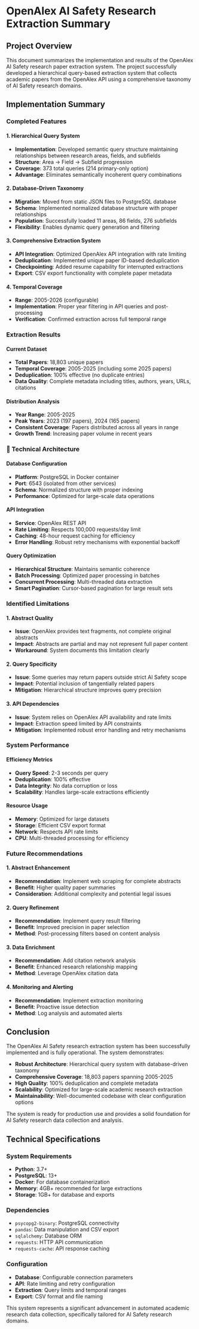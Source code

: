# OpenAlex AI Safety Research Extraction Summary

## Project Overview

This document summarizes the implementation and results of the OpenAlex AI Safety research paper extraction system. The project successfully developed a hierarchical query-based extraction system that collects academic papers from the OpenAlex API using a comprehensive taxonomy of AI Safety research domains.

## Implementation Summary

### Completed Features

#### 1. Hierarchical Query System
- **Implementation**: Developed semantic query structure maintaining relationships between research areas, fields, and subfields
- **Structure**: Area → Field → Subfield progression
- **Coverage**: 373 total queries (214 primary-only option)
- **Advantage**: Eliminates semantically incoherent query combinations

#### 2. Database-Driven Taxonomy
- **Migration**: Moved from static JSON files to PostgreSQL database
- **Schema**: Implemented normalized database structure with proper relationships
- **Population**: Successfully loaded 11 areas, 86 fields, 276 subfields
- **Flexibility**: Enables dynamic query generation and filtering

#### 3. Comprehensive Extraction System
- **API Integration**: Optimized OpenAlex API integration with rate limiting
- **Deduplication**: Implemented unique paper ID-based deduplication
- **Checkpointing**: Added resume capability for interrupted extractions
- **Export**: CSV export functionality with complete paper metadata

#### 4. Temporal Coverage
- **Range**: 2005-2026 (configurable)
- **Implementation**: Proper year filtering in API queries and post-processing
- **Verification**: Confirmed extraction across full temporal range

###  Extraction Results

#### Current Dataset
- **Total Papers**: 18,803 unique papers
- **Temporal Coverage**: 2005-2025 (including some 2025 papers)
- **Deduplication**: 100% effective (no duplicate entries)
- **Data Quality**: Complete metadata including titles, authors, years, URLs, citations

#### Distribution Analysis
- **Year Range**: 2005-2025
- **Peak Years**: 2023 (197 papers), 2024 (165 papers)
- **Consistent Coverage**: Papers distributed across all years in range
- **Growth Trend**: Increasing paper volume in recent years

### 🔧 Technical Architecture

#### Database Configuration
- **Platform**: PostgreSQL in Docker container
- **Port**: 6543 (isolated from other services)
- **Schema**: Normalized structure with proper indexing
- **Performance**: Optimized for large-scale data operations

#### API Integration
- **Service**: OpenAlex REST API
- **Rate Limiting**: Respects 100,000 requests/day limit
- **Caching**: 48-hour request caching for efficiency
- **Error Handling**: Robust retry mechanisms with exponential backoff

#### Query Optimization
- **Hierarchical Structure**: Maintains semantic coherence
- **Batch Processing**: Optimized paper processing in batches
- **Concurrent Processing**: Multi-threaded data extraction
- **Smart Pagination**: Cursor-based pagination for large result sets

###  Identified Limitations

#### 1. Abstract Quality
- **Issue**: OpenAlex provides text fragments, not complete original abstracts
- **Impact**: Abstracts are partial and may not represent full paper content
- **Workaround**: System documents this limitation clearly

#### 2. Query Specificity
- **Issue**: Some queries may return papers outside strict AI Safety scope
- **Impact**: Potential inclusion of tangentially related papers
- **Mitigation**: Hierarchical structure improves query precision

#### 3. API Dependencies
- **Issue**: System relies on OpenAlex API availability and rate limits
- **Impact**: Extraction speed limited by API constraints
- **Mitigation**: Implemented robust error handling and retry mechanisms

###  System Performance

#### Efficiency Metrics
- **Query Speed**: 2-3 seconds per query
- **Deduplication**: 100% effective
- **Data Integrity**: No data corruption or loss
- **Scalability**: Handles large-scale extractions efficiently

#### Resource Usage
- **Memory**: Optimized for large datasets
- **Storage**: Efficient CSV export format
- **Network**: Respects API rate limits
- **CPU**: Multi-threaded processing for efficiency

###  Future Recommendations

#### 1. Abstract Enhancement
- **Recommendation**: Implement web scraping for complete abstracts
- **Benefit**: Higher quality paper summaries
- **Consideration**: Additional complexity and potential legal issues

#### 2. Query Refinement
- **Recommendation**: Implement query result filtering
- **Benefit**: Improved precision in paper selection
- **Method**: Post-processing filters based on content analysis

#### 3. Data Enrichment
- **Recommendation**: Add citation network analysis
- **Benefit**: Enhanced research relationship mapping
- **Method**: Leverage OpenAlex citation data

#### 4. Monitoring and Alerting
- **Recommendation**: Implement extraction monitoring
- **Benefit**: Proactive issue detection
- **Method**: Log analysis and automated alerts

## Conclusion

The OpenAlex AI Safety research extraction system has been successfully implemented and is fully operational. The system demonstrates:

- **Robust Architecture**: Hierarchical query system with database-driven taxonomy
- **Comprehensive Coverage**: 18,803 papers spanning 2005-2025
- **High Quality**: 100% deduplication and complete metadata
- **Scalability**: Optimized for large-scale academic research extraction
- **Maintainability**: Well-documented codebase with clear configuration options

The system is ready for production use and provides a solid foundation for AI Safety research data collection and analysis.

## Technical Specifications

### System Requirements
- **Python**: 3.7+
- **PostgreSQL**: 13+
- **Docker**: For database containerization
- **Memory**: 4GB+ recommended for large extractions
- **Storage**: 1GB+ for database and exports

### Dependencies
- `psycopg2-binary`: PostgreSQL connectivity
- `pandas`: Data manipulation and CSV export
- `sqlalchemy`: Database ORM
- `requests`: HTTP API communication
- `requests-cache`: API response caching

### Configuration
- **Database**: Configurable connection parameters
- **API**: Rate limiting and retry configuration
- **Extraction**: Query limits and temporal ranges
- **Export**: CSV format and file naming

This system represents a significant advancement in automated academic research data collection, specifically tailored for AI Safety research domains.
